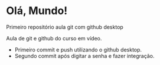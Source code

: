 # Olá, Mundo!

 Primeiro repositório aula git com github desktop

 Aula de git e github do curso em vídeo.
- Primeiro commit e push utilizando o github desktop.
- Segundo commit após digitar a senha e fazer integração.

